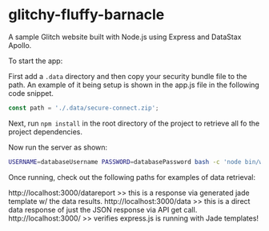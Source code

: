 # glitchy-fluffy-barnacle

A sample Glitch website built with Node.js using Express and DataStax Apollo.

To start the app:

First add a `.data` directory and then copy your security bundle file to the path. An example of it being setup is shown in the app.js file in the following code snippet.

``` javascript
const path = './.data/secure-connect.zip';
```

Next, run `npm install` in the root directory of the project to retrieve all fo the project dependencies.

Now run the server as shown:

``` bash
USERNAME=databaseUsername PASSWORD=databasePassword bash -c 'node bin/www'
```

Once running, check out the following paths for examples of data retrieval:

http://localhost:3000/datareport >> this is a response via generated jade template w/ the data results.
http://localhost:3000/data >> this is a direct data response of just the JSON response via API get call.
http://localhost:3000/ >> verifies express.js is running with Jade templates!
